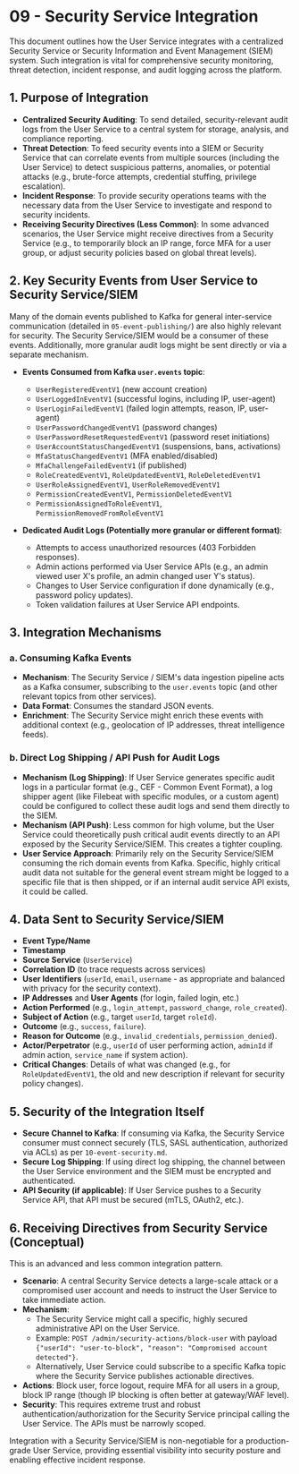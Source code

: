 # 09 - Security Service Integration

This document outlines how the User Service integrates with a centralized Security Service or Security Information and Event Management (SIEM) system. Such integration is vital for comprehensive security monitoring, threat detection, incident response, and audit logging across the platform.

## 1. Purpose of Integration

*   **Centralized Security Auditing**: To send detailed, security-relevant audit logs from the User Service to a central system for storage, analysis, and compliance reporting.
*   **Threat Detection**: To feed security events into a SIEM or Security Service that can correlate events from multiple sources (including the User Service) to detect suspicious patterns, anomalies, or potential attacks (e.g., brute-force attempts, credential stuffing, privilege escalation).
*   **Incident Response**: To provide security operations teams with the necessary data from the User Service to investigate and respond to security incidents.
*   **Receiving Security Directives (Less Common)**: In some advanced scenarios, the User Service might receive directives from a Security Service (e.g., to temporarily block an IP range, force MFA for a user group, or adjust security policies based on global threat levels).

## 2. Key Security Events from User Service to Security Service/SIEM

Many of the domain events published to Kafka for general inter-service communication (detailed in `05-event-publishing/`) are also highly relevant for security. The Security Service/SIEM would be a consumer of these events. Additionally, more granular audit logs might be sent directly or via a separate mechanism.

*   **Events Consumed from Kafka `user.events` topic**:
    *   `UserRegisteredEventV1` (new account creation)
    *   `UserLoggedInEventV1` (successful logins, including IP, user-agent)
    *   `UserLoginFailedEventV1` (failed login attempts, reason, IP, user-agent)
    *   `UserPasswordChangedEventV1` (password changes)
    *   `UserPasswordResetRequestedEventV1` (password reset initiations)
    *   `UserAccountStatusChangedEventV1` (suspensions, bans, activations)
    *   `MfaStatusChangedEventV1` (MFA enabled/disabled)
    *   `MfaChallengeFailedEventV1` (if published)
    *   `RoleCreatedEventV1`, `RoleUpdatedEventV1`, `RoleDeletedEventV1`
    *   `UserRoleAssignedEventV1`, `UserRoleRemovedEventV1`
    *   `PermissionCreatedEventV1`, `PermissionDeletedEventV1`
    *   `PermissionAssignedToRoleEventV1`, `PermissionRemovedFromRoleEventV1`

*   **Dedicated Audit Logs (Potentially more granular or different format)**:
    *   Attempts to access unauthorized resources (403 Forbidden responses).
    *   Admin actions performed via User Service APIs (e.g., an admin viewed user X's profile, an admin changed user Y's status).
    *   Changes to User Service configuration if done dynamically (e.g., password policy updates).
    *   Token validation failures at User Service API endpoints.

## 3. Integration Mechanisms

### a. Consuming Kafka Events

*   **Mechanism**: The Security Service / SIEM's data ingestion pipeline acts as a Kafka consumer, subscribing to the `user.events` topic (and other relevant topics from other services).
*   **Data Format**: Consumes the standard JSON events.
*   **Enrichment**: The Security Service might enrich these events with additional context (e.g., geolocation of IP addresses, threat intelligence feeds).

### b. Direct Log Shipping / API Push for Audit Logs

*   **Mechanism (Log Shipping)**: If User Service generates specific audit logs in a particular format (e.g., CEF - Common Event Format), a log shipper agent (like Filebeat with specific modules, or a custom agent) could be configured to collect these audit logs and send them directly to the SIEM.
*   **Mechanism (API Push)**: Less common for high volume, but the User Service could theoretically push critical audit events directly to an API exposed by the Security Service/SIEM. This creates a tighter coupling.
*   **User Service Approach**: Primarily rely on the Security Service/SIEM consuming the rich domain events from Kafka. Specific, highly critical audit data not suitable for the general event stream might be logged to a specific file that is then shipped, or if an internal audit service API exists, it could be called.

## 4. Data Sent to Security Service/SIEM

*   **Event Type/Name**
*   **Timestamp**
*   **Source Service** (`UserService`)
*   **Correlation ID** (to trace requests across services)
*   **User Identifiers** (`userId`, `email`, `username` - as appropriate and balanced with privacy for the security context).
*   **IP Addresses** and **User Agents** (for login, failed login, etc.)
*   **Action Performed** (e.g., `login_attempt`, `password_change`, `role_created`).
*   **Subject of Action** (e.g., target `userId`, target `roleId`).
*   **Outcome** (e.g., `success`, `failure`).
*   **Reason for Outcome** (e.g., `invalid_credentials`, `permission_denied`).
*   **Actor/Perpetrator** (e.g., `userId` of user performing action, `adminId` if admin action, `service_name` if system action).
*   **Critical Changes**: Details of what was changed (e.g., for `RoleUpdatedEventV1`, the old and new description if relevant for security policy changes).

## 5. Security of the Integration Itself

*   **Secure Channel to Kafka**: If consuming via Kafka, the Security Service consumer must connect securely (TLS, SASL authentication, authorized via ACLs) as per `10-event-security.md`.
*   **Secure Log Shipping**: If using direct log shipping, the channel between the User Service environment and the SIEM must be encrypted and authenticated.
*   **API Security (if applicable)**: If User Service pushes to a Security Service API, that API must be secured (mTLS, OAuth2, etc.).

## 6. Receiving Directives from Security Service (Conceptual)

This is an advanced and less common integration pattern.

*   **Scenario**: A central Security Service detects a large-scale attack or a compromised user account and needs to instruct the User Service to take immediate action.
*   **Mechanism**:
    *   The Security Service might call a specific, highly secured administrative API on the User Service.
    *   Example: `POST /admin/security-actions/block-user` with payload `{"userId": "user-to-block", "reason": "Compromised account detected"}`.
    *   Alternatively, User Service could subscribe to a specific Kafka topic where the Security Service publishes actionable directives.
*   **Actions**: Block user, force logout, require MFA for all users in a group, block IP range (though IP blocking is often better at gateway/WAF level).
*   **Security**: This requires extreme trust and robust authentication/authorization for the Security Service principal calling the User Service. The APIs must be narrowly scoped.

Integration with a Security Service/SIEM is non-negotiable for a production-grade User Service, providing essential visibility into security posture and enabling effective incident response.
